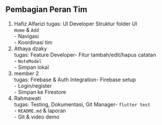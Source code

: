 
## Pembagian Peran Tim                                                        
 1.  Hafiz Alfarizi 
 tugas: UI Developer Struktur folder UI<br> `Home` & `Add`<br>- Navigasi<br>- Koordinasi tim
 2.  Athaya dzaky  
 tugas: Feature Developer- Fitur tambah/edit/hapus catatan<br>- `NoteModel`<br>- Simpan lokal        
 3.  member 2    
 tugas: Firebase & Auth Integration-   Firebase setup<br>- Login/register<br>- Simpan ke Firestore               
 4.  Rahmawati   
 tugas: Testing, Dokumentasi, Git Manager-  `flutter test`<br>- `README.md` & laporan<br>- Git & video demo    

